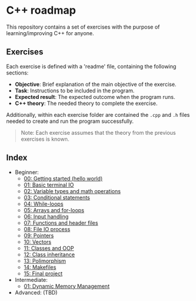 # C++ roadmap

This repository contains a set of exercises with the purpose of learning/improving C++ for anyone.

## Exercises

Each exercise is defined with a 'readme' file, containing the following sections:

- **Objective**: Brief explanation of the main objective of the exercise.
- **Task**: Instructions to be included in the program.
- **Expected result**: The expected outcome when the program runs.
- **C++ theory**: The needed theory to complete the exercise.

Additionally, within each exercise folder are contained the `.cpp` and `.h` files needed to create and run the program successfully.

> Note: Each exercise assumes that the theory from the previous exercises is known.

## Index

- Beginner:
    - [00: Getting started (hello world)](Beginner/00.%20Getting%20started/README.md)
    - [01: Basic terminal IO](Beginner/01.%20Basic%20IO/README.md)
    - [02: Variable types and math operations](Beginner/02.%20Basic%20operations/README.md)
    - [03: Conditional statements](Beginner/03.%20Conditional%20statements/README.md)
    - [04: While-loops](Beginner/04.%20While%20loops/README.md)
    - [05: Arrays and for-loops](Beginner/05.%20For%20loops/README.md)
    - [06: Input handling](Beginner/06.%20Input%20handling/README.md)
    - [07: Functions and header files](Beginner/07.%20Functions/README.md)
    - [08: File IO process](Beginner/08.%20File%20IO%20process/README.md)
    - [09: Pointers](Beginner/09.%20Pointers/README.md)
    - [10: Vectors](Beginner/10.%20Vectors/README.md)
    - [11: Classes and OOP](Beginner/11.%20OOP%20and%20Classes/README.md)
    - [12: Class inheritance](Beginner/12.%20Class%20inheritance/README.md)
    - [13: Polimorphism](Beginner/13.%20Polymorphism/README.md)
    - [14: Makefiles](Beginner/14.%20Makefiles/README.md)
    - [15: Final project](Beginner/15.%20Final%20Project/README.md)
- Intermediate:
    - [01: Dynamic Memory Management](Intermediate/01.%20Dynamic%20memory%20management/Readme.md)
- Advanced: (TBD)